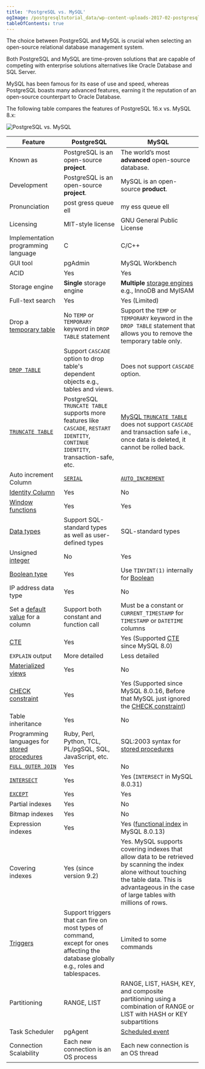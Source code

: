 ```yaml
---
title: 'PostgreSQL vs. MySQL'
ogImage: /postgresqltutorial_data/wp-content-uploads-2017-02-postgresql-vs-mysql-features.jpg
tableOfContents: true
---
```


The choice between PostgreSQL and MySQL is crucial when selecting an open-source relational database management system.



Both PostgreSQL and MySQL are time-proven solutions that are capable of competing with enterprise solutions alternatives like Oracle Database and SQL Server.



MySQL has been famous for its ease of use and speed, whereas PostgreSQL boasts many advanced features, earning it the reputation of an open-source counterpart to Oracle Database.



The following table compares the features of PostgreSQL 16.x vs. MySQL 8.x:



![PostgreSQL vs. MySQL](/postgresqltutorial_data/wp-content-uploads-2017-02-postgresql-vs-mysql-features.jpg)



| Feature                                                                                                              | PostgreSQL                                                                                                                            | MySQL                                                                                                                                                                                                     |
| -------------------------------------------------------------------------------------------------------------------- | ------------------------------------------------------------------------------------------------------------------------------------- | --------------------------------------------------------------------------------------------------------------------------------------------------------------------------------------------------------- |
| Known as                                                                                                             | PostgreSQL is an open-source **project**.                                                                                             | The world’s most **advanced** open-source database.                                                                                                                                                       |
| Development                                                                                                          | PostgreSQL is an open-source **project**.                                                                                             | MySQL is an open-source **product**.                                                                                                                                                                      |
| Pronunciation                                                                                                        | post gress queue ell                                                                                                                  | my ess queue ell                                                                                                                                                                                          |
| Licensing                                                                                                            | MIT-style license                                                                                                                     | GNU General Public License                                                                                                                                                                                |
| Implementation programming language                                                                                  | C                                                                                                                                     | C/C++                                                                                                                                                                                                     |
| GUI tool                                                                                                             | pgAdmin                                                                                                                               | MySQL Workbench                                                                                                                                                                                           |
| ACID                                                                                                                 | Yes                                                                                                                                   | Yes                                                                                                                                                                                                       |
| Storage engine                                                                                                       | **Single** storage engine                                                                                                             | **Multiple** [storage engines](http://www.mysqltutorial.org/understand-mysql-table-types-innodb-myisam.aspx) e.g., InnoDB and MyISAM                                                                      |
| Full-text search                                                                                                     | Yes                                                                                                                                   | Yes (Limited)                                                                                                                                                                                             |
| Drop a [temporary table](/docs/postgresql/postgresql-temporary-table)         | No `TEMP` or `TEMPORARY` keyword in `DROP TABLE` statement                                                                            | Support the `TEMP` or `TEMPORARY` keyword in the `DROP TABLE` statement that allows you to remove the temporary table only.                                                                               |
| [`DROP TABLE`](/docs/postgresql/postgresql-drop-table)                        | Support `CASCADE` option to drop table's dependent objects e.g., tables and views.                                                    | Does not support `CASCADE` option.                                                                                                                                                                        |
| [`TRUNCATE TABLE`](/docs/postgresql/postgresql-truncate-table/)                | PostgreSQL `TRUNCATE TABLE` supports more features like `CASCADE`, `RESTART IDENTITY`, `CONTINUE IDENTITY`, transaction-safe, etc.    | [MySQL `TRUNCATE TABLE`](http://www.mysqltutorial.org/mysql-truncate-table) does not support `CASCADE` and transaction safe i.e., once data is deleted, it cannot be rolled back.                        |
| Auto increment Column                                                                                                | [`SERIAL`](/docs/postgresql/postgresql-serial/)                                                 | [`AUTO_INCREMENT`](http://www.mysqltutorial.org/mysql-sequence)                                                                                                                                          |
| [Identity Column](/docs/postgresql/postgresql-identity-column)                | Yes                                                                                                                                   | No                                                                                                                                                                                                        |
| [Window functions](https://www.postgresqltutorial.com/postgresql-window-function/)                                   | Yes                                                                                                                                   | Yes                                                                                                                                                                                                       |
| [Data types](/docs/postgresql/postgresql-data-types)                          | Support SQL-standard types as well as user-defined types                                                                              | SQL-standard types                                                                                                                                                                                        |
| Unsigned [integer](/docs/postgresql/postgresql-integer)                       | No                                                                                                                                    | Yes                                                                                                                                                                                                       |
| [Boolean type](/docs/postgresql/postgresql-boolean/)                           | Yes                                                                                                                                   | Use `TINYINT(1)` internally for [Boolean](http://www.mysqltutorial.org/mysql-boolean)                                                                                                                    |
| IP address data type                                                                                                 | Yes                                                                                                                                   | No                                                                                                                                                                                                        |
| Set a [default value](/docs/postgresql/postgresql-default-value) for a column | Support both constant and function call                                                                                               | Must be a constant or `CURRENT_TIMESTAMP` for `TIMESTAMP` or `DATETIME` columns                                                                                                                           |
| [CTE](/docs/postgresql/postgresql-cte/)                                        | Yes                                                                                                                                   | Yes (Supported [CTE](https://www.mysqltutorial.org/mysql-basics/mysql-cte) since MySQL 8.0)                                                                                                              |
| `EXPLAIN` output                                                                                                     | More detailed                                                                                                                         | Less detailed                                                                                                                                                                                             |
| [Materialized views](https://www.postgresqltutorial.com/postgresql-views/postgresql-materialized-views/)             | Yes                                                                                                                                   | No                                                                                                                                                                                                        |
| [CHECK constraint](/docs/postgresql/postgresql-check-constraint/)              | Yes                                                                                                                                   | Yes (Supported since MySQL 8.0.16, Before that MySQL just ignored the [CHECK constraint](https://www.mysqltutorial.org/mysql-basics/mysql-check-constraint))                                             |
| Table inheritance                                                                                                    | Yes                                                                                                                                   | No                                                                                                                                                                                                        |
| Programming languages for [stored procedures](https://www.postgresqltutorial.com/postgresql-stored-procedures/)      | Ruby, Perl, Python, TCL, PL/pgSQL, SQL, JavaScript, etc.                                                                              | SQL:2003 syntax for [stored procedures](http://www.mysqltutorial.org/mysql-stored-procedure-tutorial.aspx)                                                                                                |
| [`FULL OUTER JOIN`](/docs/postgresql/postgresql-full-outer-join)              | Yes                                                                                                                                   | No                                                                                                                                                                                                        |
| [`INTERSECT`](/docs/postgresql/postgresql-intersect)                          | Yes                                                                                                                                   | Yes (`INTERSECT` in MySQL 8.0.31)                                                                                                                                                                         |
| [`EXCEPT`](/docs/postgresql/postgresql-tutorial/postgresql-except)            | Yes                                                                                                                                   | Yes                                                                                                                                                                                                       |
| Partial indexes                                                                                                      | Yes                                                                                                                                   | No                                                                                                                                                                                                        |
| Bitmap indexes                                                                                                       | Yes                                                                                                                                   | No                                                                                                                                                                                                        |
| Expression indexes                                                                                                   | Yes                                                                                                                                   | Yes ([functional index](https://www.mysqltutorial.org/mysql-index/mysql-functional-index/) in MySQL 8.0.13)                                                                                               |
| Covering indexes                                                                                                     | Yes (since version 9.2)                                                                                                               | Yes. MySQL supports covering indexes that allow data to be retrieved by scanning the index alone without touching the table data. This is advantageous in the case of large tables with millions of rows. |
| [Triggers](https://www.postgresqltutorial.com/postgresql-triggers/)                                                  | Support triggers that can fire on most types of command, except for ones affecting the database globally e.g., roles and tablespaces. | Limited to some commands                                                                                                                                                                                  |
| Partitioning                                                                                                         | RANGE, LIST                                                                                                                           | RANGE, LIST, HASH, KEY, and composite partitioning using a combination of RANGE or LIST with HASH or KEY subpartitions                                                                                    |
| Task Scheduler                                                                                                       | pgAgent                                                                                                                               | [Scheduled event](http://www.mysqltutorial.org/mysql-triggers/working-mysql-scheduled-event/)                                                                                                             |
| Connection Scalability                                                                                               | Each new connection is an OS process                                                                                                  | Each new connection is an OS thread                                                                                                                                                                       |

